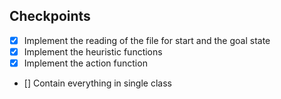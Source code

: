 ## Checkpoints
- [X] Implement the reading of the file for start and the goal state
- [X] Implement the heuristic functions
- [X] Implement the action function
- [] Contain everything in single class

